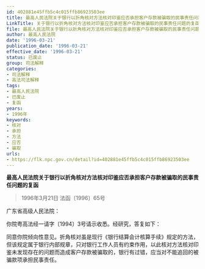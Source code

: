 ```yaml
---
id: 402881e45ffb5c4c015ffb86923503ee
title: 最高人民法院关于银行以折角核对方法核对印鉴应否承担客户存款被骗取的民事责任问题的复函
LinkTitle: 关于银行以折角核对方法核对印鉴应否承担客户存款被骗取的民事责任问题的复函（1996）
file: 最高人民法院关于银行以折角核对方法核对印鉴应否承担客户存款被骗取的民事责任问题的复函_19960321_402881e45ffb5c4c015ffb86923503ee.docx
author: 最高人民法院
date: '1996-03-21'
publication_date: '1996-03-21'
effective_date: '1996-03-21'
status: 已废止
group: 司法解释
categories:
- 司法解释
- 高法司法解释
tags:
- 最高人民法院
- 已废止
- 复函
years:
- 1996年
keywords:
- 核对
- 承担
- 方法
- 应否
- 骗取
urls:
- https://flk.npc.gov.cn/detail?id=402881e45ffb5c4c015ffb86923503ee
---
```


**最高人民法院关于银行以折角核对方法核对印鉴应否承担客户存款被骗取的民事责任问题的复函**

> 1996年3月21日 法函〔1996〕65号

广东省高级人民法院：

你院粤高法经一请字〔1994〕3号请示收悉。经研究，答复如下：

同意你院倾向性意见。折角核对虽是现行《银行结算会计核算手续》规定的方法，但该规定属于银行内部规章，只对银行工作人员有约束作用，以此核对方法核对印鉴未发现存在的问题而造成客户存款被骗取的，银行有过错，应当对不能追回的被骗款项承担民事责任。
